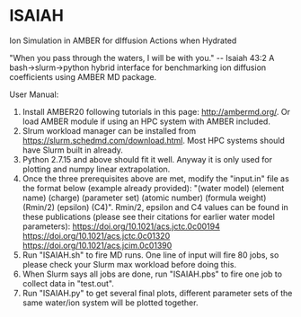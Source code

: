 # ISAIAH
Ion Simulation in AMBER for dIffusion Actions when Hydrated

"When you pass through the waters, I will be with you." -- Isaiah 43:2
A bash->slurm->python hybrid interface for benchmarking ion diffusion coefficients using AMBER MD package. 

User Manual: 
1. Install AMBER20 following tutorials in this page: http://ambermd.org/. Or load AMBER module if using an HPC system with AMBER included. 
2. Slrum workload manager can be installed from https://slurm.schedmd.com/download.html. Most HPC systems should have Slurm built in already. 
3. Python 2.7.15 and above should fit it well. Anyway it is only used for plotting and numpy linear extrapolation. 
4. Once the three prerequisites above are met, modify the "input.in" file as the format below (example already provided):
   "(water model) (element name) (charge) (parameter set) (atomic number) (formula weight) (Rmin/2) (epsilon) (C4)".
   Rmin/2, epsilon and C4 values can be found in these publications (please see their citations for earlier water model parameters): 
      https://doi.org/10.1021/acs.jctc.0c00194
      https://doi.org/10.1021/acs.jctc.0c01320
      https://doi.org/10.1021/acs.jcim.0c01390
5. Run "ISAIAH.sh" to fire MD runs. One line of input will fire 80 jobs, so please check your Slurm max workload before doing this. 
6. When Slurm says all jobs are done, run "ISAIAH.pbs" to fire one job to collect data in "test.out". 
7. Run "ISAIAH.py" to get several final plots, different parameter sets of the same water/ion system will be plotted together. 
